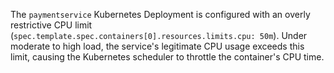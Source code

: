 The `paymentservice` Kubernetes Deployment is configured with an overly restrictive CPU limit (`spec.template.spec.containers[0].resources.limits.cpu: 50m`). Under moderate to high load, the service's legitimate CPU usage exceeds this limit, causing the Kubernetes scheduler to throttle the container's CPU time.